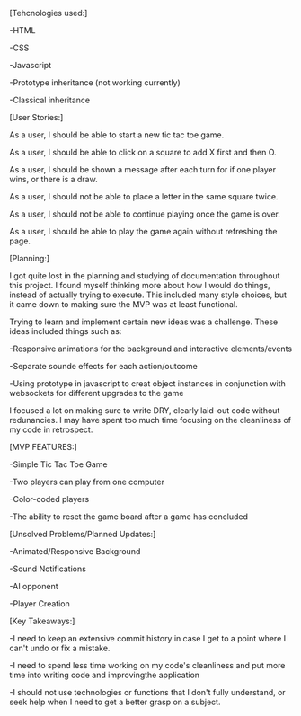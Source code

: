 

[Tehcnologies used:]

-HTML

-CSS

-Javascript

-Prototype inheritance (not working currently)

-Classical inheritance



[User Stories:]

As a user, I should be able to start a new tic tac toe game.

As a user, I should be able to click on a square to add X first and then O.

As a user, I should be shown a message after each turn for if one player wins, or there is a draw.

As a user, I should not be able to place a letter in the same square twice.

As a user, I should not be able to continue playing once the game is over.

As a user, I should be able to play the game again without refreshing the page.



[Planning:]

I got quite lost in the planning and studying of documentation throughout this project. I found myself thinking more about how I would do things, 
instead of actually trying to execute. This included many style choices, but it came down to making sure the MVP was at least functional.

Trying to learn and implement certain new ideas was a challenge. These ideas included things such as:

-Responsive animations for the background and interactive elements/events

-Separate sounde effects for each action/outcome

-Using prototype in javascript to creat object instances in conjunction with websockets for different upgrades to the game


I focused a lot on making sure to write DRY, clearly laid-out code without redunancies. I may have spent too much time focusing on the cleanliness of my code in retrospect. 



[MVP FEATURES:]

-Simple Tic Tac Toe Game

-Two players can play from one computer

-Color-coded players 

-The ability to reset the game board after a game has concluded


[Unsolved Problems/Planned Updates:]

-Animated/Responsive Background

-Sound Notifications

-AI opponent

-Player Creation

[Key Takeaways:]

-I need to keep an extensive commit history in case I get to a point where I can't undo or fix a mistake.

-I need to spend less time working on my code's cleanliness and put more time into writing code and improvingthe application

-I should not use technologies or functions that I don't fully understand, or seek help when I need to get a better grasp on a subject.

